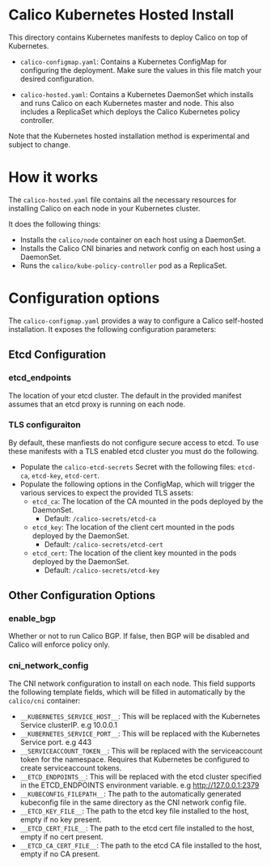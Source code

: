 # Calico Kubernetes Hosted Install

This directory contains Kubernetes manifests to deploy Calico on top of Kubernetes.

- `calico-configmap.yaml`: Contains a Kubernetes ConfigMap for configuring the deployment.  Make sure the values
in this file match your desired configuration.

- `calico-hosted.yaml`: Contains a Kubernetes DaemonSet which installs and runs Calico on each Kubernetes master and node.
This also includes a ReplicaSet which deploys the Calico Kubernetes policy controller.

Note that the Kubernetes hosted installation method is experimental and subject to change.

# How it works

The `calico-hosted.yaml` file contains all the necessary resources for installing Calico on each node in your Kubernetes cluster.

It does the following things:

- Installs the `calico/node` container on each host using a DaemonSet.
- Installs the Calico CNI binaries and network config on each host using a DaemonSet.
- Runs the `calico/kube-policy-controller` pod as a ReplicaSet.

# Configuration options

The `calico-configmap.yaml` provides a way to configure a Calico self-hosted installation.  It exposes
the following configuration parameters:

## Etcd Configuration

### etcd_endpoints

The location of your etcd cluster.  The default in the provided manifest assumes that an etcd proxy is running on each node.

### TLS configuraiton

By default, these manfiests do not configure secure access to etcd.  To use these manifests with a TLS enabled etcd cluster you must do the following.

- Populate the `calico-etcd-secrets` Secret with the following files: `etcd-ca`, `etcd-key`, `etcd-cert`.
- Populate the following options in the ConfigMap, which will trigger the various services to expect the provided TLS assets:
  - `etcd_ca`: The location of the CA mounted in the pods deployed by the DaemonSet. 
    - Default: `/calico-secrets/etcd-ca`
  - `etcd_key`: The location of the client cert mounted in the pods deployed by the DaemonSet. 
    - Default: `/calico-secrets/etcd-cert`
  - `etcd_cert`: The location of the client key mounted in the pods deployed by the DaemonSet. 
    - Default: `/calico-secrets/etcd-key`

## Other Configuration Options

### enable_bgp 

Whether or not to run Calico BGP.  If false, then BGP will be disabled and Calico will enforce policy only.

### cni_network_config

The CNI network configuration to install on each node.  This field supports the following template fields, which will 
be filled in automatically by the `calico/cni` container:

- `__KUBERNETES_SERVICE_HOST__`: This will be replaced with the Kubernetes Service clusterIP. e.g 10.0.0.1 
- `__KUBERNETES_SERVICE_PORT__`: This will be replaced with the Kubernetes Service port. e.g 443
- `__SERVICEACCOUNT_TOKEN__`: This will be replaced with the serviceaccount token for the namespace.  Requires that Kubernetes be configured to create serviceaccount tokens.
- `__ETCD_ENDPOINTS__`: This will be replaced with the etcd cluster specified in the ETCD_ENDPOINTS environment variable. e.g http://127.0.0.1:2379
- `__KUBECONFIG_FILEPATH__`: The path to the automatically generated kubeconfig file in the same directory as the CNI network config file.
- `__ETCD_KEY_FILE__`: The path to the etcd key file installed to the host, empty if no key present.
- `__ETCD_CERT_FILE__`: The path to the etcd cert file installed to the host, empty if no cert present.
- `__ETCD_CA_CERT_FILE__`: The path to the etcd CA file installed to the host, empty if no CA present.
